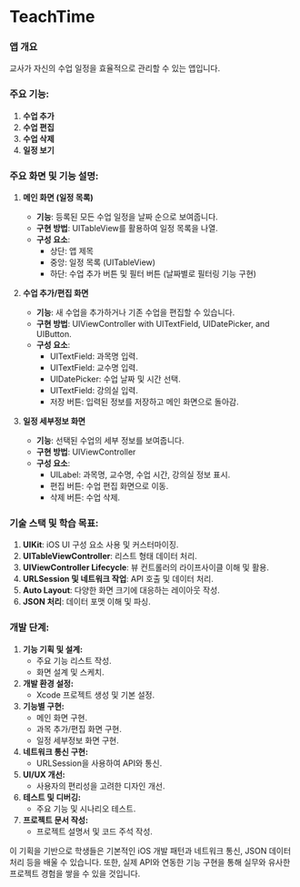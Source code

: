 # TeachTime

### 앱 개요
교사가 자신의 수업 일정을 효율적으로 관리할 수 있는 앱입니다.

### 주요 기능:
1. **수업 추가**
2. **수업 편집**
3. **수업 삭제**
4. **일정 보기**

### 주요 화면 및 기능 설명:

1. **메인 화면 (일정 목록)**
    - **기능**: 등록된 모든 수업 일정을 날짜 순으로 보여줍니다.
    - **구현 방법**: UITableView를 활용하여 일정 목록을 나열.
    - **구성 요소**:
      - 상단: 앱 제목
      - 중앙: 일정 목록 (UITableView)
      - 하단: 수업 추가 버튼 및 필터 버튼 (날짜별로 필터링 기능 구현)

2. **수업 추가/편집 화면**
    - **기능**: 새 수업을 추가하거나 기존 수업을 편집할 수 있습니다.
    - **구현 방법**: UIViewController with UITextField, UIDatePicker, and UIButton.
    - **구성 요소**:
      - UITextField: 과목명 입력.
      - UITextField: 교수명 입력.
      - UIDatePicker: 수업 날짜 및 시간 선택.
      - UITextField: 강의실 입력.
      - 저장 버튼: 입력된 정보를 저장하고 메인 화면으로 돌아감.

3. **일정 세부정보 화면**
    - **기능**: 선택된 수업의 세부 정보를 보여줍니다.
    - **구현 방법**: UIViewController
    - **구성 요소**:
      - UILabel: 과목명, 교수명, 수업 시간, 강의실 정보 표시.
      - 편집 버튼: 수업 편집 화면으로 이동.
      - 삭제 버튼: 수업 삭제.

### 기술 스택 및 학습 목표:

1. **UIKit**: iOS UI 구성 요소 사용 및 커스터마이징.
2. **UITableViewController**: 리스트 형태 데이터 처리.
3. **UIViewController Lifecycle**: 뷰 컨트롤러의 라이프사이클 이해 및 활용.
4. **URLSession 및 네트워크 작업**: API 호출 및 데이터 처리.
5. **Auto Layout**: 다양한 화면 크기에 대응하는 레이아웃 작성.
6. **JSON 처리**: 데이터 포맷 이해 및 파싱.

### 개발 단계:

1. **기능 기획 및 설계:**
   - 주요 기능 리스트 작성.
   - 화면 설계 및 스케치.
2. **개발 환경 설정:**
   - Xcode 프로젝트 생성 및 기본 설정.
3. **기능별 구현:**
   - 메인 화면 구현.
   - 과목 추가/편집 화면 구현.
   - 일정 세부정보 화면 구현.
4. **네트워크 통신 구현:**
   - URLSession을 사용하여 API와 통신.
5. **UI/UX 개선:**
   - 사용자의 편리성을 고려한 디자인 개선.
6. **테스트 및 디버깅:**
   - 주요 기능 및 시나리오 테스트.
7. **프로젝트 문서 작성:**
   - 프로젝트 설명서 및 코드 주석 작성.

이 기획을 기반으로 학생들은 기본적인 iOS 개발 패턴과 네트워크 통신, JSON 데이터 처리 등을 배울 수 있습니다. 또한, 실제 API와 연동한 기능 구현을 통해 실무와 유사한 프로젝트 경험을 쌓을 수 있을 것입니다.
